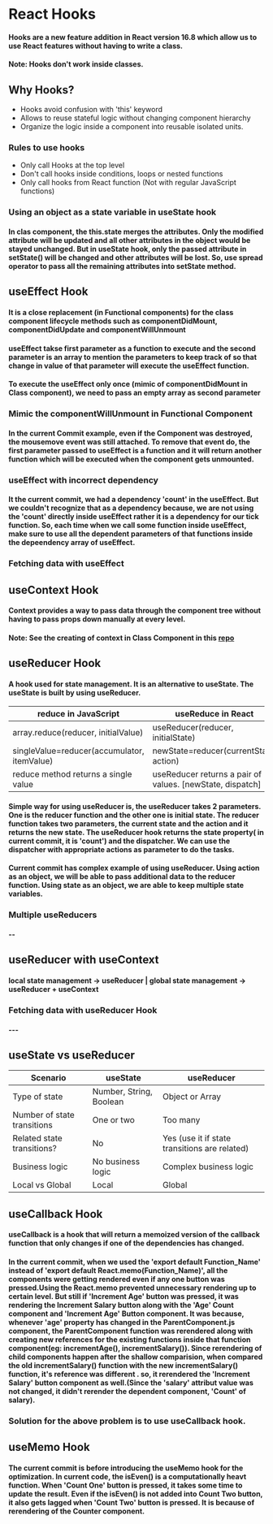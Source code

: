 # React Hooks

#### Hooks are a new feature addition in React version 16.8 which allow us to use React features without having to write a class.

#### Note: Hooks don't work inside classes.

## Why Hooks?

- Hooks avoid confusion with 'this' keyword
- Allows to reuse stateful logic without changing component hierarchy
- Organize the logic inside a component into reusable isolated units.

### Rules to use hooks

- Only call Hooks at the top level
- Don't call hooks inside conditions, loops or nested functions
- Only call hooks from React function (Not with regular JavaScript functions)

### Using an object as a state variable in useState hook

#### In clas component, the this.state merges the attributes. Only the modified attribute will be updated and all other attributes in the object would be stayed unchanged. But in useState hook, only the passed attribute in setState() will be changed and other attributes will be lost. So, use spread operator to pass all the remaining attributes into setState method.

## useEffect Hook

#### It is a close replacement (in Functional components) for the class component lifecycle methods such as componentDidMount, componentDidUpdate and componentWillUnmount

#### useEffect takse first parameter as a function to execute and the second parameter is an array to mention the parameters to keep track of so that change in value of that parameter will execute the useEffect function.

#### To execute the useEffect only once (mimic of componentDidMount in Class component), we need to pass an empty array as second parameter

### Mimic the componentWillUnmount in Functional Component

#### In the current Commit example, even if the Component was destroyed, the mousemove event was still attached. To remove that event do, the first parameter passed to useEffect is a function and it will return another function which will be executed when the component gets unmounted.

### useEffect with incorrect dependency

#### It the current commit, we had a dependency 'count' in the useEffect. But we couldn't recognize that as a dependency because, we are not using the 'count' directly inside useEffect rather it is a dependency for our tick function. So, each time when we call some function inside useEffect, make sure to use all the dependent parameters of that functions inside the depeendency array of useEffect.

### Fetching data with useEffect

## useContext Hook

#### Context provides a way to pass data through the component tree without having to pass props down manually at every level.

#### Note: See the creating of context in Class Component in this [repo](https://github.com/RAVIGANESHMBHAT/ReactJS-Learnings)

## useReducer Hook

#### A hook used for state management. It is an alternative to useState. The useState is built by using useReducer.

| reduce in JavaScript                        | useReduce in React                                        |
| ------------------------------------------- | --------------------------------------------------------- |
| array.reduce(reducer, initialValue)         | useReducer(reducer, initialState)                         |
| singleValue=reducer(accumulator, itemValue) | newState=reducer(currentState, action)                    |
| reduce method returns a single value        | useReducer returns a pair of values. [newState, dispatch] |

#### Simple way for using useReducer is, the useReducer takes 2 parameters. One is the reducer function and the other one is initial state. The reducer function takes two parameters, the current state and the action and it returns the new state. The useReducer hook returns the state property( in current commit, it is 'count') and the dispatcher. We can use the dispatcher with appropriate actions as parameter to do the tasks.

#### Current commit has complex example of using useReducer. Using action as an object, we will be able to pass additional data to the reducer function. Using state as an object, we are able to keep multiple state variables.

### Multiple useReducers

#### --

## useReducer with useContext

#### local state management -> useReducer | global state management -> useReducer + useContext

### Fetching data with useReducer Hook

#### ---

## useState vs useReducer

| Scenario                    | useState                | useReducer                                    |
| --------------------------- | ----------------------- | --------------------------------------------- |
| Type of state               | Number, String, Boolean | Object or Array                               |
| Number of state transitions | One or two              | Too many                                      |
| Related state transitions?  | No                      | Yes (use it if state transitions are related) |
| Business logic              | No business logic       | Complex business logic                        |
| Local vs Global             | Local                   | Global                                        |

## useCallback Hook

#### useCallback is a hook that will return a memoized version of the callback function that only changes if one of the dependencies has changed.

#### In the current commit, when we used the 'export default Function_Name' instead of 'export default React.memo(Function_Name)', all the components were getting rendered even if any one button was pressed.Using the React.memo prevented unnecessary rendering up to certain level. But still if 'Increment Age' button was pressed, it was rendering the Increment Salary button along with the 'Age' Count component and 'Increment Age' Button component. It was because, whenever 'age' property has changed in the ParentComponent.js component, the ParentComponent function was rerendered along with creating new references for the existing functions inside that function component(eg: incrementAge(), incrementSalary()). Since rerendering of child components happen after the shallow comparision, when compared the old incrementSalary() function with the new incrementSalary() function, it's reference was different . so, it rerendered the 'Increment Salary' button component as well.(Since the 'salary' attribut value was not changed, it didn't rerender the dependent component, 'Count' of salary).

### Solution for the above problem is to use useCallback hook.

## useMemo Hook

#### The current commit is before introducing the useMemo hook for the optimization. In current code, the isEven() is a computationally heavt function. When 'Count One' button is pressed, it takes some time to update the result. Even if the isEven() is not added into Count Two button, it also gets lagged when 'Count Two' button is pressed. It is because of rerendering of the Counter component.
